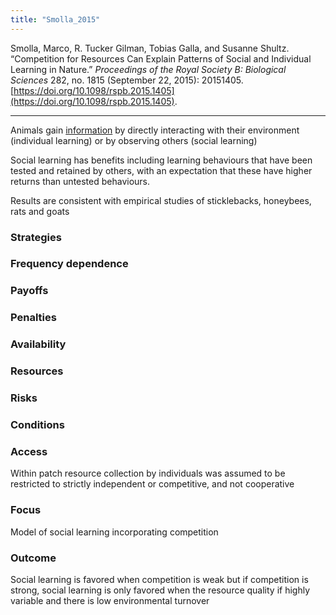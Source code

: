 ```yaml
---
title: "Smolla_2015"
---
```


Smolla, Marco, R. Tucker Gilman, Tobias Galla, and Susanne Shultz. “Competition for Resources Can Explain Patterns of Social and Individual Learning in Nature.” _Proceedings of the Royal Society B: Biological Sciences_ 282, no. 1815 (September 22, 2015): 20151405. [https://doi.org/10.1098/rspb.2015.1405](https://doi.org/10.1098/rspb.2015.1405).

---

Animals gain [information](../topics/information.md) by directly interacting with their environment (individual learning) or by observing others (social learning)

Social learning has benefits including learning behaviours that have been tested and retained by others, with an expectation that these have higher returns than untested behaviours. 

Results are consistent with empirical studies of sticklebacks, honeybees, rats and goats



### Strategies

### Frequency dependence

### Payoffs

### Penalties

### Availability

### Resources

### Risks

### Conditions

### Access
Within patch resource collection by individuals was assumed to be restricted to strictly independent or competitive, and not cooperative

### Focus
Model of social learning incorporating competition 

### Outcome
Social learning is favored when competition is weak but if competition is strong, social learning is only favored when the resource quality if highly variable and there is low environmental turnover

